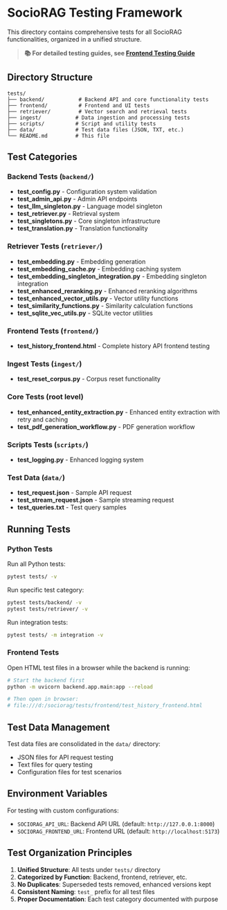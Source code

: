 # SocioRAG Testing Framework

This directory contains comprehensive tests for all SocioRAG functionalities, organized in a unified structure.

> **📚 For detailed testing guides, see [Frontend Testing Guide](../docs/guides/frontend_testing_guide.md)**

## Directory Structure

```text
tests/
├── backend/           # Backend API and core functionality tests
├── frontend/          # Frontend and UI tests
├── retriever/         # Vector search and retrieval tests
├── ingest/           # Data ingestion and processing tests
├── scripts/          # Script and utility tests
├── data/             # Test data files (JSON, TXT, etc.)
└── README.md         # This file
```

## Test Categories

### Backend Tests (`backend/`)

- **test_config.py** - Configuration system validation
- **test_admin_api.py** - Admin API endpoints
- **test_llm_singleton.py** - Language model singleton
- **test_retriever.py** - Retrieval system
- **test_singletons.py** - Core singleton infrastructure
- **test_translation.py** - Translation functionality

### Retriever Tests (`retriever/`)

- **test_embedding.py** - Embedding generation
- **test_embedding_cache.py** - Embedding caching system
- **test_embedding_singleton_integration.py** - Embedding singleton integration
- **test_enhanced_reranking.py** - Enhanced reranking algorithms
- **test_enhanced_vector_utils.py** - Vector utility functions
- **test_similarity_functions.py** - Similarity calculation functions
- **test_sqlite_vec_utils.py** - SQLite vector utilities

### Frontend Tests (`frontend/`)

- **test_history_frontend.html** - Complete history API frontend testing

### Ingest Tests (`ingest/`)

- **test_reset_corpus.py** - Corpus reset functionality

### Core Tests (root level)

- **test_enhanced_entity_extraction.py** - Enhanced entity extraction with retry and caching
- **test_pdf_generation_workflow.py** - PDF generation workflow

### Scripts Tests (`scripts/`)

- **test_logging.py** - Enhanced logging system

### Test Data (`data/`)

- **test_request.json** - Sample API request
- **test_stream_request.json** - Sample streaming request
- **test_queries.txt** - Test query samples

## Running Tests

### Python Tests

Run all Python tests:

```bash
pytest tests/ -v
```

Run specific test category:

```bash
pytest tests/backend/ -v
pytest tests/retriever/ -v
```

Run integration tests:

```bash
pytest tests/ -m integration -v
```

### Frontend Tests

Open HTML test files in a browser while the backend is running:

```bash
# Start the backend first
python -m uvicorn backend.app.main:app --reload

# Then open in browser:
# file:///d:/sociorag/tests/frontend/test_history_frontend.html
```

## Test Data Management

Test data files are consolidated in the `data/` directory:

- JSON files for API request testing
- Text files for query testing
- Configuration files for test scenarios

## Environment Variables

For testing with custom configurations:

- `SOCIORAG_API_URL`: Backend API URL (default: `http://127.0.0.1:8000`)
- `SOCIORAG_FRONTEND_URL`: Frontend URL (default: `http://localhost:5173`)

## Test Organization Principles

1. **Unified Structure**: All tests under `tests/` directory
2. **Categorized by Function**: Backend, frontend, retriever, etc.
3. **No Duplicates**: Superseded tests removed, enhanced versions kept
4. **Consistent Naming**: `test_` prefix for all test files
5. **Proper Documentation**: Each test category documented with purpose

